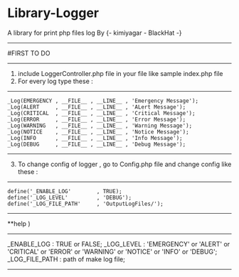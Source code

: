 # Library-Logger
A library for print php files log By {- kimiyagar - BlackHat -}
*******************************************************************************
#FIRST TO DO
*******************************************************************************
1) include LoggerController.php file in your file like sample index.php file
2) For every log type these :
*******************************************************************************
    _Log(EMERGENCY , __FILE__ , __LINE__ , 'Emergency Message');
    _Log(ALERT     , __FILE__ , __LINE__ , 'ALert Message');
    _Log(CRITICAL  , __FILE__ , __LINE__ , 'Critical Message');
    _Log(ERROR     , __FILE__ , __LINE__ , 'Error Message');
    _Log(WARNING   , __FILE__ , __LINE__ , 'Warning Message');
    _Log(NOTICE    , __FILE__ , __LINE__ , 'Notice Message');
    _Log(INFO      , __FILE__ , __LINE__ , 'Info Message');
    _Log(DEBUG     , __FILE__ , __LINE__ , 'Debug Message');
*******************************************************************************
3) To change config of logger , go to Config.php file and change config like these :
*******************************************************************************
	define('_ENABLE_LOG'        , TRUE);
	define('_LOG_LEVEL'         , 'DEBUG');
	define('_LOG_FILE_PATH'     , 'OutputLogFiles/');
*******************************************************************************
**help )
*******************************************************************************
_ENABLE_LOG : TRUE or FALSE;
_LOG_LEVEL : 'EMERGENCY' or 'ALERT' or 'CRITICAL' or 'ERROR' or 'WARNING' or 'NOTICE' or 'INFO' or 'DEBUG';
_LOG_FILE_PATH : path of make log file;
*******************************************************************************
		